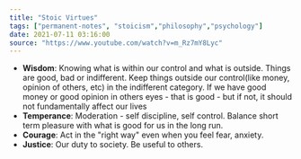 ```yaml
---
title: "Stoic Virtues"
tags: ["permanent-notes", "stoicism","philosophy","psychology"]
date: 2021-07-11 03:16:00
source: "https://www.youtube.com/watch?v=m_Rz7mY8Lyc"
---
```


- **Wisdom**: Knowing what is within our control and what is outside. Things are good, bad or indifferent. Keep things outside our control(like money, opinion of others, etc) in the indifferent category. If we have good money or good opinion in others eyes - that is good - but if not, it should not fundamentally affect our lives
- **Temperance**: Moderation - self discipline, self control. Balance short term pleasure with what is good for us in the long run.
- **Courage**: Act in the "right way" even when you feel fear, anxiety.
- **Justice**: Our duty to society. Be useful to others.